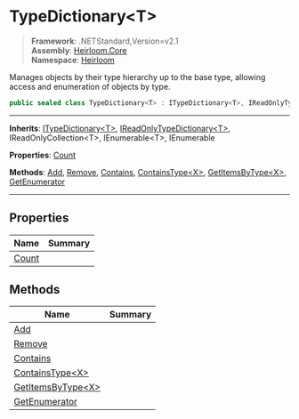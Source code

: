 # TypeDictionary\<T>

> **Framework**: .NETStandard,Version=v2.1  
> **Assembly**: [Heirloom.Core][0]  
> **Namespace**: [Heirloom][0]  

Manages objects by their type hierarchy up to the base type, allowing access and enumeration of objects by type.

```cs
public sealed class TypeDictionary<T> : ITypeDictionary<T>, IReadOnlyTypeDictionary<T>, IReadOnlyCollection<T>, IEnumerable<T>, IEnumerable
```

--------------------------------------------------------------------------------

**Inherits**: [ITypeDictionary\<T>][1], [IReadOnlyTypeDictionary\<T>][2], IReadOnlyCollection\<T>, IEnumerable\<T>, IEnumerable

**Properties**: [Count][3]

**Methods**: [Add][4], [Remove][5], [Contains][6], [ContainsType\<X>][7], [GetItemsByType\<X>][8], [GetEnumerator][9]

--------------------------------------------------------------------------------

## Properties

| Name       | Summary |
|------------|---------|
| [Count][3] |         |

## Methods

| Name                    | Summary |
|-------------------------|---------|
| [Add][4]                |         |
| [Remove][5]             |         |
| [Contains][6]           |         |
| [ContainsType\<X>][7]   |         |
| [GetItemsByType\<X>][8] |         |
| [GetEnumerator][9]      |         |

[0]: ../Heirloom.Core.md
[1]: Heirloom.ITypeDictionary[T].md
[2]: Heirloom.IReadOnlyTypeDictionary[T].md
[3]: Heirloom.TypeDictionary[T].Count.md
[4]: Heirloom.TypeDictionary[T].Add.md
[5]: Heirloom.TypeDictionary[T].Remove.md
[6]: Heirloom.TypeDictionary[T].Contains.md
[7]: Heirloom.TypeDictionary[T].ContainsType[X].md
[8]: Heirloom.TypeDictionary[T].GetItemsByType[X].md
[9]: Heirloom.TypeDictionary[T].GetEnumerator.md
